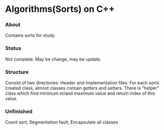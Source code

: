 # Algorithms(Sorts) on C++

### About
Contains sorts for study

### Status
Not complete. May be change, may be update.

### Structure
Consist of two directories: Header and Implementation files. For each sorts created class, almost classes contain getters and setters.
There is "helper" class which find minimum or/and maximum value and return index of this value.

### Unfinished
 Count sort, Segmentation fault,
 Encapsulate all classes
